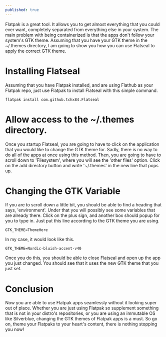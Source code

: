 ```yaml
---
published: true
---
```

Flatpak is a great tool. It allows you to get almost everything that you could ever want, completely separated from everything else in your system. The main problem with being containerized is that the apps don't follow your system's GTK theme. Assuming that you have your GTK theme in the ~/.themes directory, I am going to show you how you can use Flatseal to apply the correct GTK theme. 

# Installing Flatseal

Assuming that you have Flatpak installed, and are using Flathub as your Flatpak repo,  just use Flatpak to install Flatseal with this simple command. 

	flatpak install com.github.tchx84.Flatseal

# Allow access to the ~/.themes directory. 

Once you startup Flatseal, you are going to have to click on the application that you would like to change the GTK theme for. Sadly, there is no way to do all of the apps at once using this method. Then, you are going to have to scroll down to 'Filesystem', where you will see the 'other files' option. Click on the add directory button and write '~/.themes' in the new line that pops up. 

# Changing the GTK Variable 

If you are to scroll down  a little bit, you should be able to find a heading that says, 'environment'. Under that you will possibly see some variables that are already there. Click on the plus sign, and another box should popup for you to type in. Just put this line according to the GTK theme you are using. 

	GTK_THEME=ThemeHere

In my case, it would look like this. 

	GTK_THEME=Nordic-bluish-accent-v40 

Once you do this, you should be able to close Flatseal and open up the app you just changed. You should see that it uses the new GTK theme that you just set. 

# Conclusion 

Now you are able to use Flatpak apps seamlessly without it looking super out of place. Whether you are just using Flatpak so supplement something that is not in your distro's repositories, or you are using an immutable OS like Silverblue, changing the GTK themes of Flatpak apps is a must. So go on, theme your Flatpaks to your heart's content, there is nothing stopping you now!
